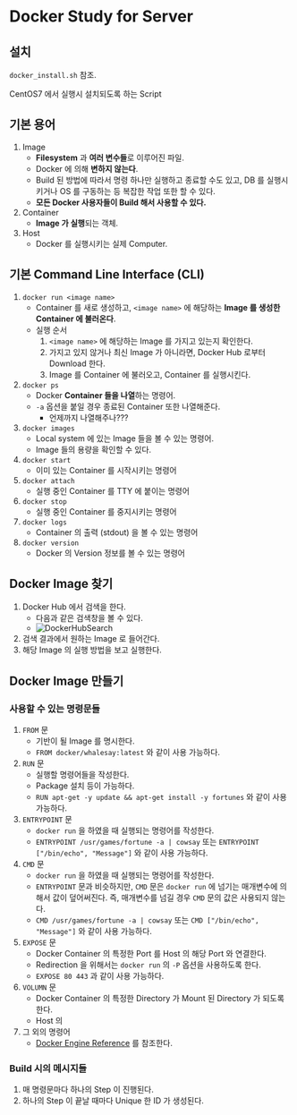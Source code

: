 # Docker Study for Server

## 설치
`docker_install.sh` 참조.

CentOS7 에서 실행시 설치되도록 하는 Script

## 기본 용어

1. Image
   - **Filesystem** 과 **여러 변수들**로 이루어진 파일.
   - Docker 에 의해 **변하지 않는다**.
   - Build 된 방법에 따라서 명령 하나만 실행하고 종료할 수도 있고, DB 를 실행시키거나 OS 를 구동하는 등 복잡한 작업 또한 할 수 있다.
   - **모든 Docker 사용자들이 Build 해서 사용할 수 있다.**
2. Container
   - **Image 가 실행**되는 객체.
3. Host
   - Docker 를 실행시키는 실제 Computer.

## 기본 Command Line Interface (CLI)

1. `docker run <image name>`
   - Container 를 새로 생성하고, `<image name>` 에 해당하는 **Image 를 생성한 Container 에 불러온다**.
   - 실행 순서
     1. `<image name>` 에 해당하는 Image 를 가지고 있는지 확인한다.
     1. 가지고 있지 않거나 최신 Image 가 아니라면, Docker Hub 로부터 Download 한다.
     1. Image 를 Container 에 불러오고, Container 를 실행시킨다.
1. `docker ps`
   - Docker **Container 들을 나열**하는 명령어.
   - `-a` 옵션을 붙일 경우 종료된 Container 또한 나열해준다.
     - 언제까지 나열해주나???
1. `docker images`
   - Local system 에 있는 Image 들을 볼 수 있는 명령어.
   - Image 들의 용량을 확인할 수 있다.
1. `docker start`
   - 이미 있는 Container 를 시작시키는 명령어
1. `docker attach`
   - 실행 중인 Container 를 TTY 에 붙이는 명령어
1. `docker stop`
   - 실행 중인 Container 를 중지시키는 명령어
1. `docker logs`
   - Container 의 출력 (stdout) 을 볼 수 있는 명령어
1. `docker version`
   - Docker 의 Version 정보를 볼 수 있는 명령어

## Docker Image 찾기

1. Docker Hub 에서 검색을 한다.
   - 다음과 같은 검색창을 볼 수 있다.
   - ![DockerHubSearch][DockerHubSearch]
1. 검색 결과에서 원하는 Image 로 들어간다.
1. 해당 Image 의 실행 방법을 보고 실행한다.

[DockerHubSearch]:https://docs.docker.com/engine/getstarted/tutimg/browse_and_search.png

## Docker Image 만들기

### 사용할 수 있는 명령문들

1. `FROM` 문
   - 기반이 될 Image 를 명시한다.
   - `FROM docker/whalesay:latest` 와 같이 사용 가능하다.
1. `RUN` 문
   - 실행할 명령어들을 작성한다.
   - Package 설치 등이 가능하다.
   - `RUN apt-get -y update && apt-get install -y fortunes` 와 같이 사용 가능하다.
1. `ENTRYPOINT` 문
   - `docker run` 을 하였을 때 실행되는 명령어를 작성한다.
   - `ENTRYPOINT /usr/games/fortune -a | cowsay` 또는 `ENTRYPOINT ["/bin/echo", "Message"]` 와 같이 사용 가능하다.
1. `CMD` 문
   - `docker run` 을 하였을 때 실행되는 명령어를 작성한다.
   - `ENTRYPOINT` 문과 비슷하지만, `CMD` 문은 `docker run` 에 넘기는 매개변수에 의해서 값이 덮어써진다. 즉, 매개변수를 넘길 경우 `CMD` 문의 값은 사용되지 않는다.
   - `CMD /usr/games/fortune -a | cowsay` 또는 `CMD ["/bin/echo", "Message"]` 와 같이 사용 가능하다.
1. `EXPOSE` 문
   - Docker Container 의 특정한 Port 를 Host 의 해당 Port 와 연결한다.
   - Redirection 을 위해서는 `docker run` 의 `-P` 옵션을 사용하도록 한다.
   - `EXPOSE 80 443` 과 같이 사용 가능하다.
1. `VOLUMN` 문
   - Docker Container 의 특정한 Directory 가 Mount 된 Directory 가 되도록 한다.
   - Host 의 
1. 그 외의 명령어
   - [Docker Engine Reference][DockerEngineReference] 를 참조한다.

[DockerEngineReference]: https://docs.docker.com/engine/reference/builder

### Build 시의 메시지들

1. 매 명령문마다 하나의 Step 이 진행된다.
1. 하나의 Step 이 끝날 때마다 Unique 한 ID 가 생성된다.
